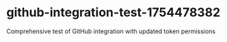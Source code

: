 # github-integration-test-1754478382
Comprehensive test of GitHub integration with updated token permissions
